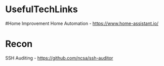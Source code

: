 # UsefulTechLinks


#Home Improvement
Home Automation - https://www.home-assistant.io/

# Recon

SSH Auditing - https://github.com/ncsa/ssh-auditor
